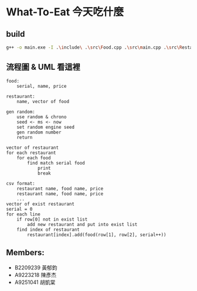 # What-To-Eat 今天吃什麼

## build
```bash
g++ -o main.exe -I .\include\ .\src\Food.cpp .\src\main.cpp .\src\Restaurant.cpp
```

## 流程圖 & UML 看這裡
```
food:
    serial, name, price

restaurant:
    name, vector of food

gen random:
    use random & chrono
    seed <- ms <- now
    set random engine seed
    gen random number
    return

vector of restaurant
for each restaurant
    for each food
        find match serial food
            print
            break
```

```
csv format:
    restaurant name, food name, price
    restaurant name, food name, price
    ...
vector of exist restaurant
serial = 0
for each line
    if row[0] not in exist list
        add new restaurant and put into exist list
    find index of restaurant
        restaurant[index].add(food(row[1], row[2], serial++))
```

## Members:
- B2209239 黃郁鈞
- A9223218 陳彥杰
- A9251041 胡凱棠
